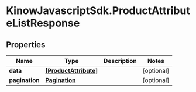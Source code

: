 # KinowJavascriptSdk.ProductAttributeListResponse

## Properties
Name | Type | Description | Notes
------------ | ------------- | ------------- | -------------
**data** | [**[ProductAttribute]**](ProductAttribute.md) |  | [optional] 
**pagination** | [**Pagination**](Pagination.md) |  | [optional] 


